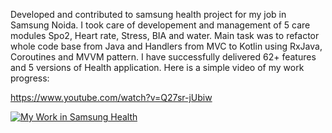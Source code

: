 Developed and contributed to samsung health project for my job in Samsung Noida.
I took care of developement and management of 5 care modules Spo2, Heart rate, Stress, BIA and water.
Main task was to refactor whole code base from Java and Handlers from MVC to Kotlin using RxJava, Coroutines and MVVM pattern.
I have successfully delivered 62+ features and 5 versions of Health application.
Here is a simple video of my work progress:

https://www.youtube.com/watch?v=Q27sr-jUbiw




[![My Work in Samsung Health](https://img.youtube.com/vi/Q27sr-jUbiw/maxresdefault.jpg)](https://youtu.be/Q27sr-jUbiw)

